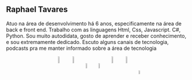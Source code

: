 ## Raphael Tavares
  Atuo na área de desenvolvimento há 6 anos, especificamente na
  área de back e front end.
  Trabalho com as linguagens Html, Css, Javascript. C#, Python.
  Sou muito autodidata, gosto de aprender e receber conhecimento, e
  sou extremamente dedicado.
  Escuto alguns canais de tecnologia, podcasts pra me manter
  informado sobre a área de tecnologia
<!--<div align="center">
  <a href="https://github.com/phaellzx">
  <img height="180em" src="https://github-readme-stats.vercel.app/api?username=phaellzx&show_icons=true&theme=tokyonight&include_all_commits=true&count_private=true"/>
  <img height="180em" src="https://github-readme-stats.vercel.app/api/top-langs/?username=phaellzx&layout=compact&langs_count=7&theme=tokyonight"/>
</div>-->
<div align="center">
  <img align="center" src="https://cdn.jsdelivr.net/gh/devicons/devicon/icons/python/python-original-wordmark.svg" width="7%" height="7%" />
  <img align="center" src="https://cdn.jsdelivr.net/gh/devicons/devicon/icons/java/java-original-wordmark.svg" width="7%" height="7%" />
  <img align="center" src="https://cdn.jsdelivr.net/gh/devicons/devicon/icons/csharp/csharp-plain.svg" width="6%" height="6%"/>
  <img align="center" src="https://cdn.jsdelivr.net/gh/devicons/devicon/icons/cplusplus/cplusplus-plain.svg" width="6%" height="6%"/>        
  <img align="center" src="https://cdn.jsdelivr.net/gh/devicons/devicon/icons/html5/html5-original-wordmark.svg" width="7%" height="7%"/>  
  <img align="center" src="https://cdn.jsdelivr.net/gh/devicons/devicon/icons/css3/css3-original-wordmark.svg" width="7%" height="7%"/>
  <img align="center" src="https://cdn.jsdelivr.net/gh/devicons/devicon/icons/javascript/javascript-original.svg" width="5%" height="5%" />       
</div>

   
